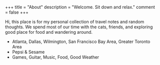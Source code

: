 +++
title = "About"
description = "Welcome. Sit down and relax."
comment = false
+++

Hi, this place is for my personal collection of travel notes and random thoughts. We spend most of our time with the cats, friends, and exploring good place for food and wandering around.

- Atlanta, Dallas, Wilmington, San Francisco Bay Area, Greater Toronto Area
- Pepsi & Sesame
- Games, Guitar, Music, Food, Good Weather
